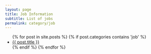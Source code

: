 ```yaml
---
layout: page
title: Job Information
subtitle: List of jobs
permalink: category/job
---
```



<ul>
    {% for post in site.posts %}
        {% if post.categories contains 'job' %}
            <li><a href="{{ post.url | prepend: site.baseurl }}">{{ post.title }}</a></li>
        {% endif %}
    {% endfor %}
</ul>
